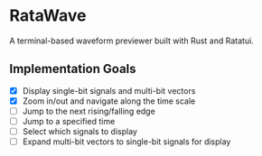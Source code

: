 # RataWave

A terminal-based waveform previewer built with Rust and Ratatui.

## Implementation Goals

- [x] Display single-bit signals and multi-bit vectors
- [x] Zoom in/out and navigate along the time scale
- [ ] Jump to the next rising/falling edge
- [ ] Jump to a specified time
- [ ] Select which signals to display
- [ ] Expand multi-bit vectors to single-bit signals for display
